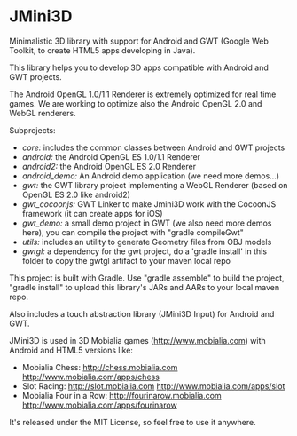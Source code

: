 JMini3D
=======

Minimalistic 3D library with support for Android and GWT (Google Web Toolkit, to create HTML5 apps developing in Java).

This library helps you to develop 3D apps compatible with Android and GWT projects.

The Android OpenGL 1.0/1.1 Renderer is extremely optimized for real time games. We are working to optimize also the Android OpenGL 2.0 and WebGL renderers.

Subprojects:
* *core:* includes the common classes between Android and GWT projects
* *android:* the Android OpenGL ES 1.0/1.1 Renderer
* *android2:* the Android OpenGL ES 2.0 Renderer
* *android_demo:* An Android demo application (we need more demos...)
* *gwt:* the GWT library project implementing a WebGL Renderer (based on OpenGL ES 2.0 like android2)
* *gwt_cocoonjs:* GWT Linker to make Jmini3D work with the CocoonJS framework (it can create apps for iOS)
* *gwt_demo:* a small demo project in GWT (we also need more demos here), you can compile the project with "gradle compileGwt"
* *utils:* includes an utility to generate Geometry files from OBJ models
* *gwtgl:* a dependency for the gwt project, do a 'gradle install' in this folder to copy the gwtgl artifact to your maven local repo

This project is built with Gradle. Use "gradle assemble" to build the project, "gradle install" to upload this library's JARs and AARs to your local maven repo.

Also includes a touch abstraction library (JMini3D Input) for Android and GWT.

JMini3D is used in 3D Mobialia games (http://www.mobialia.com) with Android and HTML5 versions like:
* Mobialia Chess: http://chess.mobialia.com http://www.mobialia.com/apps/chess
* Slot Racing: http://slot.mobialia.com http://www.mobialia.com/apps/slot
* Mobialia Four in a Row: http://fourinarow.mobialia.com http://www.mobialia.com/apps/fourinarow

It's released under the MIT License, so feel free to use it anywhere. 